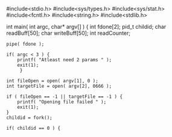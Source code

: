 #include<stdio.h>
#include<sys/types.h>
#include<sys/stat.h>
#include<fcntl.h>
#include<string.h>
#include<stdlib.h>
 
int main( int argc, char* argv[] ) 
{
    int fdone[2];
    pid_t childid;
    char readBuff[50];
    char writeBuff[50];
    int readCounter;
 
    pipe( fdone );
 
    if( argc < 3 ) {
        printf( "Atleast need 2 params " );
        exit(1);
         }
 
    int fileOpen = open( argv[1], 0 );
    int targetFile = open( argv[2], 0666 );
     
    if ( fileOpen == -1 || targetFile == -1 ) {
        printf( "Opening file failed " );
        exit(1);
    }
    childid = fork();
 
    if( childid == 0 ) {
